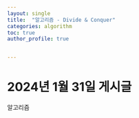 ```yaml
---
layout: single
title:  "알고리즘 - Divide & Conquer"
categories: algorithm
toc: true
author_profile: true


---
```


# 2024년 1월 31일 게시글

알고리즘